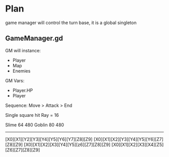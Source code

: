

# Plan

game manager will control the turn base, it is a global singleton

## GameManager.gd
GM will instance:
- Player
- Map
- Enemies

GM Vars:
- Player.HP
- Player


Sequence:
Move > Attack > End


Single square hit Ray = 16


Slime 64 480
Goblin 80 480

---






[X0][X1][Y2][Y3][Y4][Y5][Y6][Y7][Z8][Z9]
[X0][X1][X2][Y3][Y4][Y5][Y6][Z7][Z8][Z9]
[X0][X1][X2][X3][Y4][Y5][z6][Z7][Z8][Z9]
[X0][X1][X2][X3][X4][Z5][Z6][Z7][Z8][Z9]
